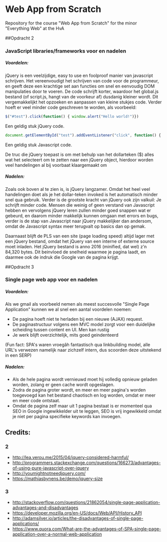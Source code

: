 # Web App from Scratch

Repository for the course "Web App from Scratch" for the minor "Everything Web" at the HvA

##Opdracht 2
### JavaScript libraries/frameworks voor en nadelen 

##### Voordelen:

jQuery is een veelzijdige, easy to use en foolproof manier van javascript schrijven. Het vereenvoudigt het schrijven van code voor de programmeur, en geeft deze een krachtige set aan functies om snel en eenvoudig DOM manipulaties door te voeren. De code schrijft korter, waardoor het global.js bestand (of script.js, hangt van de voorkeur af) dusdanig kleiner wordt. Dit vergemakkelijkt het opzoeken en aanpassen van kleine stukjes code. Verder hoeft er veel minder code geschreven te worden, als voorbeeld:

```javascript
$("#test").click(function() { window.alert("Hello world!")})
```

Een geldig stuk jQuery code.

```javascript
document.getElementById("test").addEventListener("click", function() { window.alert("hello") })
```

Een geldig stuk Javascript code.

De truc die jQuery toepast is om met behulp van het dollarteken ($) alles wat het selecteert om te zetten naar een jQuery object, hierdoor worden veel handelingen al bij voorbaat klaargemaakt om 

##### Nadelen:

Zoals ook boven al te zien is, is jQuery langzamer. Omdat het heel veel handelingen doet als je het dollar-teken invoked is het automatisch minder snel qua gebruik. Verder is de grootste kracht van jQuery ook zijn valkuil: Je schrijft minder code. Mensen die weinig of geen verstand van Javascript hebben en vervolgens jQuery leren zullen minder goed snappen wat er gebeurd, en daarom minder makkelijk kunnen omgaan met errors en bugs, verder is de stap van Javascript naar jQuery makkelijker dan andersom, omdat de Javascript syntax meer terugvalt op basics dan op gemak.

Daarnaast blijft de PLS van een site (page loading speed) altijd lager met een jQuery bestand, omdat het jQuery van een interne of externe source moet inladen. Het jQuery bestand is anno 2016 (minified, dat wel) z'n 84,320 bytes. Dit beinvloed de snelheid waarmee je pagina laadt, en daarmee ook de indruk die Google van de pagina krijgt.

##Opdracht 3
### Single page web app voor en nadelen

##### Voordelen:

Als we gmail als voorbeeld nemen als meest succesvolle "Single Page Application" kunnen we al snel een aantal voordelen noemen:

 - De pagina hoeft niet te herladen bij een nieuwe (AJAX) request.
 - De paginastructuur volgens een MVC model zorgt voor een duidelijke scheiding tussen content en UI. Men kan rustig
 - Je werk blijft overzichtelijk, mits goed geindenteerd

 (Fun fact: SPA's waren vroegâh fantastisch qua linkbuilding model, alle URL's verwezen namelijk naar zichzelf intern, dus scoorden deze uitstekend in een SERP)

##### Nadelen:

- Als de hele pagina wordt vernieuwd moet hij volledig opnieuw geladen worden, zolang er geen cache wordt opgeslagen.
- Zodra de pagina groter wordt, en meer en meer pagina's worden toegevoegd kan het bestand chaotisch en log worden, omdat er meer en meer code ontstaat.
- Omdat de pagina zelf maar uit 1 pagina bestaat is er momenteel qua SEO in Google ingewikkelder uit te leggen, SEO is vrij ingewikkeld omdat je niet per pagina specifieke keywords kan invoegen.


## Credits:

### 2

 - http://lea.verou.me/2015/04/jquery-considered-harmful/
 - http://programmers.stackexchange.com/questions/166273/advantages-of-using-pure-javascript-over-jquery
 - http://youmightnotneedjquery.com/
 - https://mathiasbynens.be/demo/jquery-size

### 3

 - http://stackoverflow.com/questions/21862054/single-page-application-advantages-and-disadvantages
 - https://developer.mozilla.org/en-US/docs/Web/API/History_API
 - http://adamsilver.io/articles/the-disadvantages-of-single-page-applications/
 - https://www.quora.com/What-are-the-advantages-of-SPA-single-page-application-over-a-normal-web-application
